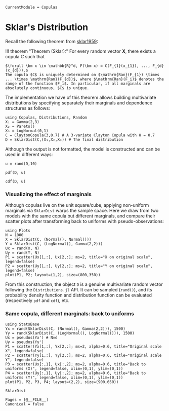 ```@meta
CurrentModule = Copulas
```

# Sklar's Distribution

Recall the following theorem from [sklar1959](@cite):

!!! theorem "Theorem (Sklar):"
    For every random vector $\bm X$, there exists a copula $C$ such that

    $\forall \bm x \in \mathbb{R}^d, F(\bm x) = C(F_{1}(x_{1}), ..., F_{d}(x_{d})).$
    The copula $C$ is uniquely determined on $\mathrm{Ran}(F_{1}) \times ... \times \mathrm{Ran}(F_{d})$, where $\mathrm{Ran}(F_i)$ denotes the range of the function $F_i$. In particular, if all marginals are absolutely continuous, $C$ is unique.


The implementation we have of this theorem allows building multivariate distributions by specifying separately their marginals and dependence structures as follows:


```@example 2
using Copulas, Distributions, Random
X₁ = Gamma(2,3)
X₂ = Pareto()
X₃ = LogNormal(0,1)
C = ClaytonCopula(3,0.7) # A 3-variate Clayton Copula with θ = 0.7
D = SklarDist(C,(X₁,X₂,X₃)) # The final distribution
```

Although the output is not formatted, the model is constructed and can be used in different ways: 

```@example 2
u = rand(D,10)
```

```@example 2
pdf(D, u)
```
```@example 2
cdf(D, u)
```

### Visualizing the effect of marginals

Although copulas live on the unit square/cube, applying non-uniform marginals via `SklarDist`
warps the sample space. Here we draw from two models with the same copula but different marginals,
and compare their scatter plots after transforming back to uniforms with pseudo-observations:

```@example 2
using Plots
N = 1000
X = SklarDist(C, (Normal(), Normal()))
Y = SklarDist(C, (LogNormal(), Gamma(2,2)))
Ux = rand(X, N)
Uy = rand(Y, N)
P1 = scatter(Ux[1,:], Ux[2,:]; ms=2, title="X on original scale", legend=false)
P2 = scatter(Uy[1,:], Uy[2,:]; ms=2, title="Y on original scale", legend=false)
plot(P1, P2; layout=(1,2), size=(800,350))
```


From this construction, the object `D` is a genuine multivariate random vector following the `Distributions.jl` API. It can be sampled (`rand()`), and its probability density function and distribution function can be evaluated (respectively `pdf` and `cdf`), etc.

### Same copula, different marginals: back to uniforms

```@example 2
using StatsBase
Yx = rand(SklarDist(C, (Normal(), Gamma(2,2))), 1500)
Yy = rand(SklarDist(C, (LogNormal(), LogNormal())), 1500)
Ux = pseudos(Yx') # N×d
Uy = pseudos(Yy')
P1 = scatter(Yx[1,:], Yx[2,:]; ms=2, alpha=0.6, title="Original scale X", legend=false)
P2 = scatter(Yy[1,:], Yy[2,:]; ms=2, alpha=0.6, title="Original scale Y", legend=false)
P3 = scatter(Ux[:,1], Ux[:,2]; ms=2, alpha=0.6, title="Back to uniforms (X)", legend=false, xlim=(0,1), ylim=(0,1))
P4 = scatter(Uy[:,1], Uy[:,2]; ms=2, alpha=0.6, title="Back to uniforms (Y)", legend=false, xlim=(0,1), ylim=(0,1))
plot(P1, P2, P3, P4; layout=(2,2), size=(900,650))
```


```@docs
SklarDist
```

```@bibliography
Pages = [@__FILE__]
Canonical = false
```